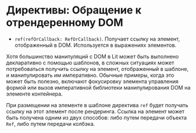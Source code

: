 # Директивы: Обращение к отрендеренному DOM

* `ref(refOrCallback: RefOrCallback)`. Получает ссылку на элемент, отображенный в DOM. Используется в выражениях элементов.

Хотя большинство манипуляций с DOM в Lit может быть выполнено декларативно с помощью шаблонов, в сложных ситуациях может потребоваться получить ссылку на элемент, отображенный в шаблоне, и манипулировать им императивно. Обычные примеры, когда это может быть полезно, включают фокусировку элемента управления формой или вызов императивной библиотеки манипулирования DOM на элементе контейнера.

При размещении на элементе в шаблоне директива `ref` будет получать ссылку на этот элемент после рендеринга. Ссылка на элемент может быть получена одним из двух способов: либо путем передачи объекта `Ref`, либо путем передачи колбэка.
